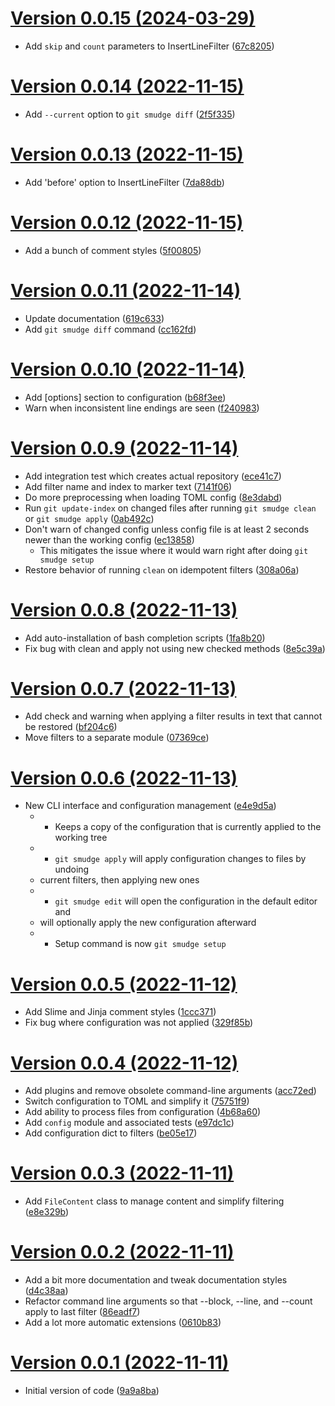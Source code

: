 [Version 0.0.15 (2024-03-29)](https://pypi.org/project/git_smudge/0.0.15/)
=============================

* Add `skip` and `count` parameters to InsertLineFilter ([67c8205](https://gitlab.com/ktpanda/git_smudge/-/commit/67c820579f882a4fedc90c20ecf5fc9e9dc32b31))


[Version 0.0.14 (2022-11-15)](https://pypi.org/project/git_smudge/0.0.14/)
=============================

* Add `--current` option to `git smudge diff` ([2f5f335](https://gitlab.com/ktpanda/git_smudge/-/commit/2f5f33535d7a9dbfb4f2ecc48552a63432a4e508))


[Version 0.0.13 (2022-11-15)](https://pypi.org/project/git_smudge/0.0.13/)
=============================

* Add 'before' option to InsertLineFilter ([7da88db](https://gitlab.com/ktpanda/git_smudge/-/commit/7da88dbcc205610876c79d17734b05f80813fa4f))


[Version 0.0.12 (2022-11-15)](https://pypi.org/project/git_smudge/0.0.12/)
=============================

* Add a bunch of comment styles ([5f00805](https://gitlab.com/ktpanda/git_smudge/-/commit/5f00805af45af6d204d267ee27255a4cf78bb019))


[Version 0.0.11 (2022-11-14)](https://pypi.org/project/git_smudge/0.0.11/)
=============================

* Update documentation ([619c633](https://gitlab.com/ktpanda/git_smudge/-/commit/619c63374372d9ec483107b4809b55b53ebfdee5))
* Add `git smudge diff` command ([cc162fd](https://gitlab.com/ktpanda/git_smudge/-/commit/cc162fde3baed858a80e5a9c8aabd692d8b3a1da))


[Version 0.0.10 (2022-11-14)](https://pypi.org/project/git_smudge/0.0.10/)
=============================

* Add [options] section to configuration ([b68f3ee](https://gitlab.com/ktpanda/git_smudge/-/commit/b68f3eec1618a3df82995e2164c72b8d8887b686))
* Warn when inconsistent line endings are seen ([f240983](https://gitlab.com/ktpanda/git_smudge/-/commit/f240983c690b528f20ae42ee9c36a1fdd75fc55d))


[Version 0.0.9 (2022-11-14)](https://pypi.org/project/git_smudge/0.0.9/)
============================

* Add integration test which creates actual repository ([ece41c7](https://gitlab.com/ktpanda/git_smudge/-/commit/ece41c723be9a7c8fa76fdadf82fe1c4f633e326))
* Add filter name and index to marker text ([7141f06](https://gitlab.com/ktpanda/git_smudge/-/commit/7141f06ff679d2d57d3743e5b8e85c64620202cb))
* Do more preprocessing when loading TOML config ([8e3dabd](https://gitlab.com/ktpanda/git_smudge/-/commit/8e3dabd2eea62f94155cc07b49834151a12f0b0e))
* Run `git update-index` on changed files after running `git smudge clean` or `git smudge apply` ([0ab492c](https://gitlab.com/ktpanda/git_smudge/-/commit/0ab492c91bab730f11f9f1c9c9e3c3beda2983d6))
* Don't warn of changed config unless config file is at least 2 seconds newer than the working config ([ec13858](https://gitlab.com/ktpanda/git_smudge/-/commit/ec13858b0e0c5c04c46a9369d6cd1d5d8d207b8d))
  * This mitigates the issue where it would warn right after doing `git smudge setup`
* Restore behavior of running `clean` on idempotent filters ([308a06a](https://gitlab.com/ktpanda/git_smudge/-/commit/308a06a4132ee7c183cf5740e4ee80caac8f0a2c))


[Version 0.0.8 (2022-11-13)](https://pypi.org/project/git_smudge/0.0.8/)
============================

* Add auto-installation of bash completion scripts ([1fa8b20](https://gitlab.com/ktpanda/git_smudge/-/commit/1fa8b20174a75710f77311e89859403d422cfc38))
* Fix bug with clean and apply not using new checked methods ([8e5c39a](https://gitlab.com/ktpanda/git_smudge/-/commit/8e5c39a198d2eeab9641e205fde3fa9034116a5d))


[Version 0.0.7 (2022-11-13)](https://pypi.org/project/git_smudge/0.0.7/)
============================

* Add check and warning when applying a filter results in text that cannot be restored ([bf204c6](https://gitlab.com/ktpanda/git_smudge/-/commit/bf204c66a62af9a5d97c89a07bab1026069dcf63))
* Move filters to a separate module ([07369ce](https://gitlab.com/ktpanda/git_smudge/-/commit/07369cecbe582a0f645b0c72d05dce49fb346812))


[Version 0.0.6 (2022-11-13)](https://pypi.org/project/git_smudge/0.0.6/)
============================

* New CLI interface and configuration management ([e4e9d5a](https://gitlab.com/ktpanda/git_smudge/-/commit/e4e9d5ab938a6fdfa8f59e397accd574777c54b9))
  * * Keeps a copy of the configuration that is currently applied to the working tree
  * * `git smudge apply` will apply configuration changes to files by undoing
  *   current filters, then applying new ones
  * * `git smudge edit` will open the configuration in the default editor and
  *   will optionally apply the new configuration afterward
  * * Setup command is now `git smudge setup`


[Version 0.0.5 (2022-11-12)](https://pypi.org/project/git_smudge/0.0.5/)
============================

* Add Slime and Jinja comment styles ([1ccc371](https://gitlab.com/ktpanda/git_smudge/-/commit/1ccc371745113f68d746b0cce8df09eb7c1b7b7d))
* Fix bug where configuration was not applied ([329f85b](https://gitlab.com/ktpanda/git_smudge/-/commit/329f85b92e0c3bbdd7a3f8df0fc2962315eb2b21))


[Version 0.0.4 (2022-11-12)](https://pypi.org/project/git_smudge/0.0.4/)
============================

* Add plugins and remove obsolete command-line arguments ([acc72ed](https://gitlab.com/ktpanda/git_smudge/-/commit/acc72eda907b543cd2ff0357f0246bac04ae2f18))
* Switch configuration to TOML and simplify it ([75751f9](https://gitlab.com/ktpanda/git_smudge/-/commit/75751f9a9e8907af14877daf70f157500ad80080))
* Add ability to process files from configuration ([4b68a60](https://gitlab.com/ktpanda/git_smudge/-/commit/4b68a60cbea2373722bb137f53baddd6ccad349a))
* Add `config` module and associated tests ([e97dc1c](https://gitlab.com/ktpanda/git_smudge/-/commit/e97dc1c84c1937e8a25a56a5c49e400e45e1043e))
* Add configuration dict to filters ([be05e17](https://gitlab.com/ktpanda/git_smudge/-/commit/be05e17255ca6987eaca6311b9dc5f09fcc067a5))


[Version 0.0.3 (2022-11-11)](https://pypi.org/project/git_smudge/0.0.3/)
============================

* Add `FileContent` class to manage content and simplify filtering ([e8e329b](https://gitlab.com/ktpanda/git_smudge/-/commit/e8e329b8bd124b3fe011cb309ab350469c960979))


[Version 0.0.2 (2022-11-11)](https://pypi.org/project/git_smudge/0.0.2/)
============================

* Add a bit more documentation and tweak documentation styles ([d4c38aa](https://gitlab.com/ktpanda/git_smudge/-/commit/d4c38aa3b441ef3514eb40a8503fd65acec1c6f2))
* Refactor command line arguments so that --block, --line, and --count apply to last filter ([86eadf7](https://gitlab.com/ktpanda/git_smudge/-/commit/86eadf7b449127740de91020ce1a12472b892986))
* Add a lot more automatic extensions ([0610b83](https://gitlab.com/ktpanda/git_smudge/-/commit/0610b833ecaae7ccdd95f70fde59b67204945d9a))


[Version 0.0.1 (2022-11-11)](https://pypi.org/project/git_smudge/0.0.1/)
============================

* Initial version of code ([9a9a8ba](https://gitlab.com/ktpanda/git_smudge/-/commit/9a9a8ba7038ae10eaf7bc8e77ef5c267400ae050))
